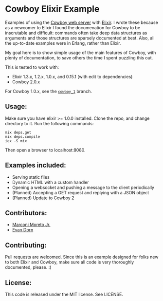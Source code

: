 Cowboy Elixir Example
===================

Examples of using the [Cowboy web server](http://ninenines.eu/docs/) with [Elixir](http://elixir-lang.org/).  I wrote these because as a newcomer to Elixir I  found the documenation for Cowboy to be inscrutable and difficult: commands often take deep data structures as arguments and those structures are sparsely documented at best.  Also, all the up-to-date examples were in Erlang, rather than Elixir.

My goal here is to show simple usage of the main features of Cowboy, with plenty of documentation, to save others the time I spent puzzling this out.

This is tested to work with:
* Elixir 1.3.x, 1.2.x, 1.0.x, and  0.15.1 (with edit to dependencies)
* Cowboy 2.0.x

For Cowboy 1.0.x, see the [`cowboy_1`](https://github.com/IdahoEv/cowboy-elixir-example/tree/cowboy_1) branch.

Usage:
------------------

Make sure you have elixir >= 1.0.0 installed.  Clone the repo, and change directory to it.  Run the following commands:

    mix deps.get
    mix deps.compile
    iex -S mix

Then open a browser to localhost:8080.

Examples included:
------------------

* Serving static files
* Dynamic HTML with a custom handler
* Opening a websocket and pushing a message to the client periodically
* (Planned) Accepting a GET request and replying with a JSON object
* (Planned) Update to Cowboy 2

Contributors:
-------------

* [Marconi Moreto Jr.](https://github.com/marconi)
* [Evan Dorn](https://github.com/idahoev)

Contributing:
-------------

Pull requests are welcomed.  Since this is an example designed for folks new to both Elixir and Cowboy,
make sure all code is very thoroughly documented, please. :)

License:
--------

This code is released under the MIT license.  See LICENSE.
